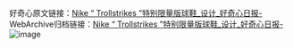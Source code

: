 好奇心原文链接：[Nike “ Trollstrikes ”特别限量版球鞋_设计_好奇心日报-](https://www.qdaily.com/articles/2578.html)
WebArchive归档链接：[Nike “ Trollstrikes ”特别限量版球鞋_设计_好奇心日报-](http://web.archive.org/web/20190623151213/https://www.qdaily.com/articles/2578.html)
![image](http://ww3.sinaimg.cn/large/007d5XDply1g3v6dr1wa2j30u03a7qe0)